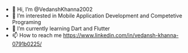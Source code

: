 - 👋 Hi, I’m @VedanshKhanna2002
- 👀 I’m interested in Mobile Application Development and Competetive Programing
- 🌱 I’m currently learning Dart and Flutter
- 📫 How to reach me https://www.linkedin.com/in/vedansh-khanna-0791b0225/

<!---
VedanshKhanna2002/VedanshKhanna2002 is a ✨ special ✨ repository because its `README.md` (this file) appears on your GitHub profile.
You can click the Preview link to take a look at your changes.
--->
